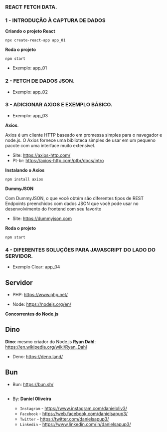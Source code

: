 ### REACT FETCH DATA.
### 1 - INTRODUÇÃO À CAPTURA DE DADOS
**Criando o projeto React**
```
npx create-react-app app_01
```
**Roda o projeto**
```
npm start
```

- Exemplo: app_01

### 2 - FETCH DE DADOS JSON.
- Exemplo: app_02


### 3 - ADICIONAR AXIOS E EXEMPLO BÁSICO.
- Exemplo: app_03

**Axios**.

Axios é um cliente HTTP baseado em promessa simples para o navegador e node.js. 
O Axios fornece uma biblioteca simples de usar em um pequeno pacote com uma interface muito extensível.

- Site: https://axios-http.com/
- Pt-br: https://axios-http.com/ptbr/docs/intro

**Instalando o Axios**
```
npm install axios
```

**DummyJSON**

Com DummyJSON, o que você obtém são diferentes tipos de REST Endpoints preenchidos com dados JSON que você pode usar no desenvolvimento do frontend com seu favorito

- Site: https://dummyjson.com



**Roda o projeto**
```
npm start
```

### 4 - DIFERENTES SOLUÇÕES PARA JAVASCRIPT DO LADO DO SERVIDOR.
- Exemplo Clear: app_04

## Servidor

- PHP: https://www.php.net/

- Node: https://nodejs.org/en/

**Concorrentes do Node.js**

## Dino
**Dino**: mesmo criador do Node.js 
**Ryan Dahl**: https://en.wikipedia.org/wiki/Ryan_Dahl

- Deno: https://deno.land/

## Bun
- Bun: https://bun.sh/






















##



##

- By:  **Daniel Oliveira**

  - `Instagram` - https://www.instagram.com/danieloliv3/
  - `Facebook` - https://web.facebook.com/danielsapup3/
  - `Twitter` - https://twitter.com/danielsapup3/
  - `Linkedin` - https://www.linkedin.com/in/danielsapup3/

  ##